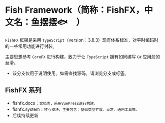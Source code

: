 # Fish Framework（简称：FishFX，中文名：鱼摆摆🐟　）
`FishFX` 框架是采用 `TypeScript`（version：3.8.3）现有体系标准，对平时编码时的一些常用功能进行封装。

主要思想参考 `CoreFX` 进行构建，致力于让 `TypeScript` 拥有如同编写 `C#` 应用般的丝滑。 

* 该分支仅用于说明使用。如需查找源码，请浏览分支或标签。

## FishFX 系列
* fishfx.docs：`文档库，采用VuePress进行构建。`
* fishfx.system：`核心模块，主要包含：基础类型扩展、异常、通用工具等。`
* 后续持续更新
